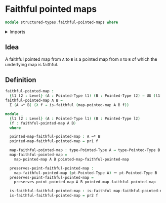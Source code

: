 # Faithful pointed maps

```agda
module structured-types.faithful-pointed-maps where
```

<details><summary>Imports</summary>

```agda
open import foundation.dependent-pair-types
open import foundation.faithful-maps
open import foundation.identity-types
open import foundation.universe-levels

open import structured-types.pointed-maps
open import structured-types.pointed-types
```

</details>

## Idea

A faithful pointed map from `A` to `B` is a pointed map from `A` to `B` of which
the underlying map is faithful.

## Definition

```agda
faithful-pointed-map :
  {l1 l2 : Level} (A : Pointed-Type l1) (B : Pointed-Type l2) → UU (l1 ⊔ l2)
faithful-pointed-map A B =
  Σ (A →* B) (λ f → is-faithful (map-pointed-map A B f))

module _
  {l1 l2 : Level} (A : Pointed-Type l1) (B : Pointed-Type l2)
  (f : faithful-pointed-map A B)
  where

  pointed-map-faithful-pointed-map : A →* B
  pointed-map-faithful-pointed-map = pr1 f

  map-faithful-pointed-map : type-Pointed-Type A → type-Pointed-Type B
  map-faithful-pointed-map =
    map-pointed-map A B pointed-map-faithful-pointed-map

  preserves-point-faithful-pointed-map :
    map-faithful-pointed-map (pt-Pointed-Type A) ＝ pt-Pointed-Type B
  preserves-point-faithful-pointed-map =
    preserves-point-pointed-map A B pointed-map-faithful-pointed-map

  is-faithful-faithful-pointed-map : is-faithful map-faithful-pointed-map
  is-faithful-faithful-pointed-map = pr2 f
```
